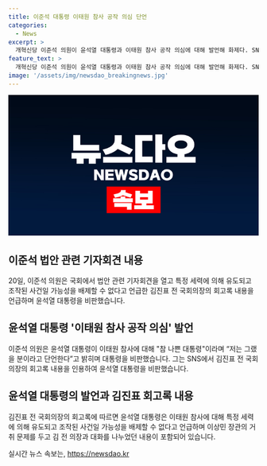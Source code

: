 ```yaml
---
title: 이준석 대통령 이태원 참사 공작 의심 단언
categories:
  - News
excerpt: >
  개혁신당 이준석 의원이 윤석열 대통령과 이태원 참사 공작 의심에 대해 발언해 화제다. SNS를 통해 김진표 전 국회의장의 회고록 내용을 인용하며 이태원 참사는 좌익세력의 공작일 가능성이 있다고 주장했다. 그는 세월호 참사와 비교하며 대통령의 대처를 비판하고, 윤 대통령의 의심에 대해 이상민 장관의 거취 결정에 영향을 끼친 것으로 전했다. 이에 대한 논란이 예상된다.
feature_text: >
  개혁신당 이준석 의원이 윤석열 대통령과 이태원 참사 공작 의심에 대해 발언해 화제다. SNS를 통해 김진표 전 국회의장의 회고록 내용을 인용하며 이태원 참사는 좌익세력의 공작일 가능성이 있다고 주장했다. 그는 세월호 참사와 비교하며 대통령의 대처를 비판하고, 윤 대통령의 의심에 대해 이상민 장관의 거취 결정에 영향을 끼친 것으로 전했다. 이에 대한 논란이 예상된다.
image: '/assets/img/newsdao_breakingnews.jpg'
---
```


<p><img src="/assets/img/newsdao_breakingnews.jpg" alt="koreaapp 속보" /></p>

<h2 data-ke-size="size26">이준석 법안 관련 기자회견 내용</h2>

<p data-ke-size="size16">20일, 이준석 의원은 국회에서 법안 관련 기자회견을 열고 특정 세력에 의해 유도되고 조작된 사건일 가능성을 배제할 수 없다고 언급한 김진표 전 국회의장의 회고록 내용을 언급하며 윤석열 대통령을 비판했습니다.</p>

<h2 data-ke-size="size26">윤석열 대통령 '이태원 참사 공작 의심' 발언</h2>

<p data-ke-size="size16">이준석 의원은 윤석열 대통령이 이태원 참사에 대해 "참 나쁜 대통령"이라며 “저는 그랬을 분이라고 단언한다”고 밝히며 대통령을 비판했습니다. 그는 SNS에서 김진표 전 국회의장의 회고록 내용을 인용하여 윤석열 대통령을 비판했습니다.</p>

<h2 data-ke-size="size26">윤석열 대통령의 발언과 김진표 회고록 내용</h2>

<p data-ke-size="size16">김진표 전 국회의장의 회고록에 따르면 윤석열 대통령은 이태원 참사에 대해 특정 세력에 의해 유도되고 조작된 사건일 가능성을 배제할 수 없다고 언급하며 이상민 장관의 거취 문제를 두고 김 전 의장과 대화를 나누었던 내용이 포함되어 있습니다.</p>
실시간 뉴스 속보는, <a href="https://newsdao.kr" rel="dofollow">https://newsdao.kr</a>


